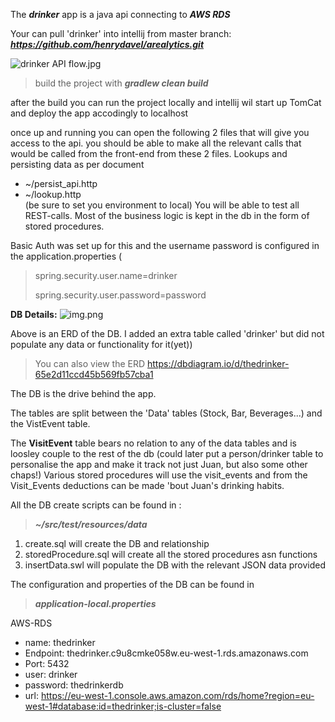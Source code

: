 
The ***drinker*** app is a java api connecting to ***AWS RDS***


Your can pull 'drinker' into intellij from master branch:
***https://github.com/henrydavel/arealytics.git***


 ![drinker API flow.jpg](..%2Fdrinker%20API%20flow.jpg)
>build the project with ***gradlew clean build***

after the build you can run the project locally and intellij wil start up TomCat and deploy the app
accodingly to localhost

once up and running you can open the following 2 files that will give you access to the api. you should be able to make all the relevant calls that
would be called from the front-end from these 2 files. Lookups and persisting data as per document
* ~/persist_api.http   
*  ~/lookup.http  
(be sure to set you environment to local)
You will be able to test all REST-calls. Most of the business logic is kept in the db in the form of stored procedures.

Basic Auth was set up for this and the username password is configured in the application.properties (
>spring.security.user.name=drinker
> 
>spring.security.user.password=password
> 
> 
**DB Details:**
![img.png](img.png)

Above is an ERD of the DB.
I added an extra table called 'drinker' but did not populate any data or functionality for it(yet))
>You can also view the ERD  https://dbdiagram.io/d/thedrinker-65e2d11ccd45b569fb57cba1

The DB is the drive behind the app.

The tables are split between the 'Data' tables (Stock, Bar, Beverages...) and the VistEvent table.

The **VisitEvent** table bears no relation to any of the data tables and is loosley couple to the rest of the db (could later put a person/drinker table to personalise the app and make it track not just Juan,
but also some other  chaps!)
Various stored procedures will use the visit_events and from the Visit_Events deductions can be made 'bout Juan's drinking habits.

All the DB create scripts can be found in : 
>***~/src/test/resources/data***

1. create.sql will create the DB and relationship
2. storedProcedure.sql will create all the stored procedures asn functions
3. insertData.swl will populate the DB with the relevant JSON data provided

The configuration and properties of the DB can be found in
>***application-local.properties***

AWS-RDS
 * name:      thedrinker
* Endpoint:   thedrinker.c9u8cmke058w.eu-west-1.rds.amazonaws.com
* Port:       5432
* user:       drinker
* password:   thedrinkerdb
* url: https://eu-west-1.console.aws.amazon.com/rds/home?region=eu-west-1#database:id=thedrinker;is-cluster=false





